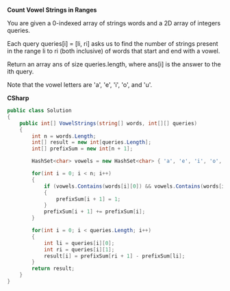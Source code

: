 <b>Count Vowel Strings in Ranges</b>

You are given a 0-indexed array of strings words and a 2D array of integers queries.

Each query queries[i] = [li, ri] asks us to find the number of strings present in the range li to ri (both inclusive) of words that start and end with a vowel.

Return an array ans of size queries.length, where ans[i] is the answer to the ith query.

Note that the vowel letters are 'a', 'e', 'i', 'o', and 'u'.

<b>CSharp</b>
```csharp
public class Solution
{
    public int[] VowelStrings(string[] words, int[][] queries)
    {
        int n = words.Length;
        int[] result = new int[queries.Length];
        int[] prefixSum = new int[n + 1];

        HashSet<char> vowels = new HashSet<char> { 'a', 'e', 'i', 'o', 'u' };

        for(int i = 0; i < n; i++)
        {
            if (vowels.Contains(words[i][0]) && vowels.Contains(words[i][words[i].Length - 1]))
            {
                prefixSum[i + 1] = 1;
            }
            prefixSum[i + 1] += prefixSum[i];
        }

        for(int i = 0; i < queries.Length; i++)
        {
            int li = queries[i][0];
            int ri = queries[i][1];
            result[i] = prefixSum[ri + 1] - prefixSum[li];
        }
        return result;
    }
}
